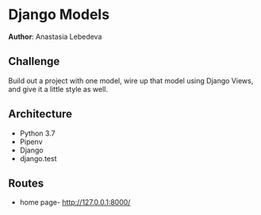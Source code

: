# Django Models

**Author**: Anastasia Lebedeva

## Challenge
Build out a project with one model, wire up that model using Django Views, and give it a little style as well.


## Architecture
* Python 3.7
* Pipenv
* Django
* django.test


## Routes
* home page- http://127.0.0.1:8000/



